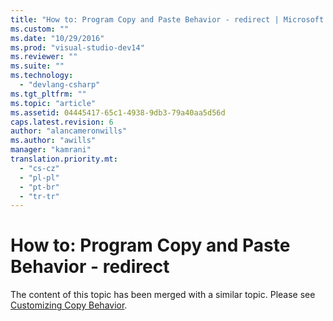 ```yaml
---
title: "How to: Program Copy and Paste Behavior - redirect | Microsoft Docs"
ms.custom: ""
ms.date: "10/29/2016"
ms.prod: "visual-studio-dev14"
ms.reviewer: ""
ms.suite: ""
ms.technology: 
  - "devlang-csharp"
ms.tgt_pltfrm: ""
ms.topic: "article"
ms.assetid: 04445417-65c1-4938-9db3-79a40aa5d56d
caps.latest.revision: 6
author: "alancameronwills"
ms.author: "awills"
manager: "kamrani"
translation.priority.mt: 
  - "cs-cz"
  - "pl-pl"
  - "pt-br"
  - "tr-tr"
---
```

# How to: Program Copy and Paste Behavior - redirect
The content of this topic has been merged with a similar topic. Please see [Customizing Copy Behavior](../modeling/customizing-copy-behavior.md).